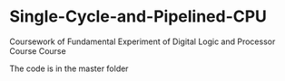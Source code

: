 # Single-Cycle-and-Pipelined-CPU
Coursework of Fundamental Experiment of Digital Logic and Processor Course Course

The code is in the master folder
